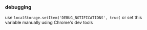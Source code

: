 ### debugging

use `localStorage.setItem('DEBUG_NOTIFICATIONS', true)` or set this variable manually using Chrome's dev tools
